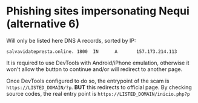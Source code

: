 # Phishing sites impersonating Nequi (alternative 6)

Will only be listed here DNS A records, sorted by IP:

```
salvavidatepresta.online. 1800  IN      A       157.173.214.113
```

It is required to use DevTools with Android/iPhone emulation, otherwise it won't allow the button to continue and/or will redirect to another page.

Once DevTools configured to do so, the entrypoint of the scam is `https://LISTED_DOMAIN/?p`. **BUT** this redirects to official page. By checking source codes, the real entry point is `https://LISTED_DOMAIN/inicio.php?p`
